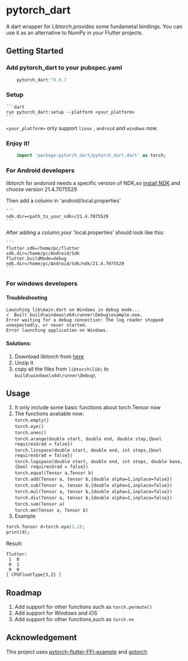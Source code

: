 # pytorch_dart

A dart wrapper for Libtorch,provides some fundametal bindings.
You can use it as an alternative to NumPy in your Flutter projects.

## Getting Started
### Add pytorch_dart to your pubspec.yaml  
```dart
    pytorch_dart:^0.0.7
```
### Setup
    ```dart
    run pytorch_dart:setup --platform <your_platform>
    ```

`<your_platform>` only support `linux` , `android` and `windows` now.  
     

### Enjoy it!
```dart
    import 'package:pytorch_dart/pytorch_dart.dart' as torch;

```
### For Android developers  
libtorch for andoroid needs a specific version of NDK,so [install NDK](https://developer.android.com/studio/projects/install-ndk?hl=zh-cn) and choose version 21.4.7075529  

Then add a column in 'android/local.properties'  

    ```
    ndk.dir=<path_to_your_ndk>/21.4.7075529
    ```
After adding a column,your 'local.properties' should look like this:  

    ```
    flutter.sdk=/home/pc/flutter
    sdk.dir=/home/pc/Android/Sdk
    flutter.buildMode=debug
    ndk.dir=/home/pc/Android/Sdk/ndk/21.4.7075529
    ```
### For windows developers
#### Troubleshooting
```
Launching lib\main.dart on Windows in debug mode...
√  Built build\windows\x64\runner\Debug\example.exe.
Error waiting for a debug connection: The log reader stopped unexpectedly, or never started.
Error launching application on Windows.
```
#### Solutions:  
1. Download libtorch from [here](https://download.pytorch.org/libtorch/cpu/libtorch-win-shared-with-deps-2.2.2%2Bcpu.zip)  
2. Unzip it
3. copy all the files from `libtorch\lib\` to `build\windows\x64\runner\Debug\`

## Usage
1. It only include some basic functions about torch.Tensor now
2. The functions avaliable now:  
`torch.empty()`  
`torch.eye()`  
`torch.ones()`  
`torch.arange(double start, double end, double step,{bool requiresGrad = false})`  
`torch.linspace(double start, double end, int steps,{bool requiresGrad = false})`  
`torch.logspace(double start, double end, int steps, double base,{bool requiresGrad = false})`  
`torch.equal(Tensor a,Tensor b)`  
`torch.add(Tensor a, tensor b,{double alpha=1,inplace=false})`  
`torch.sub(Tensor a, tensor b,{double alpha=1,inplace=false})`  
`torch.mul(Tensor a, tensor b,{double alpha=1,inplace=false})`  
`torch.div(Tensor a, tensor b,{double alpha=1,inplace=false})`  
`torch.sum(Tensor a)`  
`torch.mm(Tensor a, Tensor b)`  
3. Example
```dart
torch.Tensor d=torch.eye(3,2);
print(d);
```
Result:
```
flutter:
 1  0
 0  1
 0  0
[ CPUFloatType{3,2} ]
```
## Roadmap
1. Add support for other functions such as `torch.permute()`
2. Add support for Windows and iOS
3. Add support for other functions,such as `torch.nn`

## Acknowledgement
This project uses [pytorch-flutter-FFI-example](https://github.com/dvagala/pytorch-flutter-FFI-example) and [gotorch](https://github.com/wangkuiyi/gotorch)